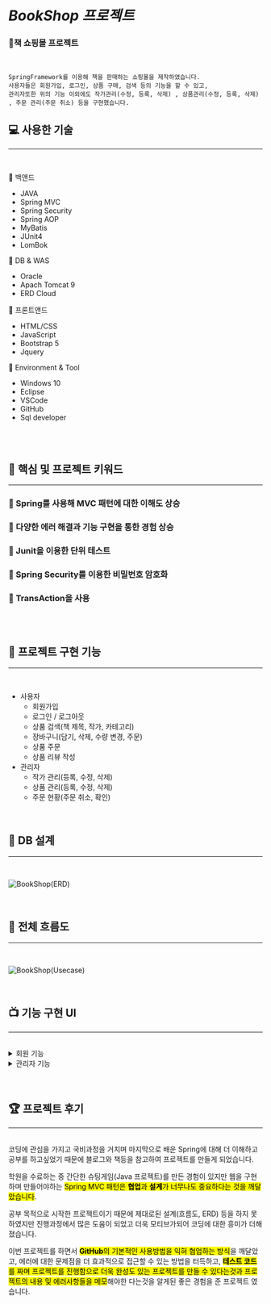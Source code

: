 # *BookShop 프로젝트*
 
### 🛒**책 쇼핑몰 프로젝트**
<br>

 ```
 SpringFramework를 이용해 책을 판매하는 쇼핑몰을 제작하였습니다.
 사용자들은 회원가입, 로그인, 상품 구매, 검색 등의 기능을 할 수 있고,
 관리자또한 위의 기능 이외에도 작가관리(수정, 등록, 삭제) , 상품관리(수정, 등록, 삭제) , 주문 관리(주문 취소) 등을 구현했습니다.
 ```

 ## 💻 사용한 기술
---
<br>

🔎 백앤드
- JAVA 
- Spring MVC
- Spring Security
- Spring AOP
- MyBatis
- JUnit4
- LomBok

🔎 DB & WAS
- Oracle
- Apach Tomcat 9
- ERD Cloud

🔎 프론트앤드
- HTML/CSS
- JavaScript
- Bootstrap 5
- Jquery

🔎 Environment & Tool
- Windows 10
- Eclipse
- VSCode
- GitHub
- Sql developer
<br>
<br>

## 🔑 핵심 및 프로젝트 키워드
---

### 📒 Spring를 사용해 MVC 패턴에 대한 이해도 상승
### 📒 다양한 에러 해결과 기능 구현을 통한 경험 상승
### 📒 Junit을 이용한 단위 테스트
### 📒 Spring Security를 이용한 비밀번호 암호화
### 📒 TransAction을 사용

<br>
<br>

## 📜 프로젝트 구현 기능
---
<br>

+ 사용자
    - 회원가입
    - 로그인 / 로그아웃
    - 상품 검색(책 제목, 작가, 카테고리)
    - 장바구니(담기, 삭제, 수량 변경, 주문)
    - 상품 주문
    - 상품 리뷰 작성   
+ 관리자
    - 작가 관리(등록, 수정, 삭제)
    - 상품 관리(등록, 수정, 삭제)
    - 주문 현황(주문 취소, 확인)

    


<br>

## 📂 DB 설계
---
<br>

![BookShop(ERD)](https://user-images.githubusercontent.com/97008707/187075319-b8abd306-54de-4041-a26f-ae7595754dc1.png)

<br>

## 📂 전체 흐름도
---
<br>

![BookShop(Usecase)](https://user-images.githubusercontent.com/97008707/187075618-2a029b19-c40a-439a-808a-f8d2e673f45a.png)

<br>

## 📺 기능 구현 UI
---
<br>
<details>
    <summary> 회원 기능 </summary>
    <div markdown="1">
    <br>
    <p align="center"> 1. 회원가입 </p>
    <p align="center">
    <img width="217" height="300" alt="SignUp" src="https://user-images.githubusercontent.com/97008707/187401164-3433ffd1-1da7-456b-999f-5655de3c90b1.png">
    </p>
    <p align="center"> 2. 로그인 </p>
    <p align="center">
    <img width="221" alt="LogIn" src="https://user-images.githubusercontent.com/97008707/187401390-e21977c9-ac14-4dd3-93ca-113620012960.png">
    </p>
    <p align="center"> 3. 메인 페이지 </p>
    <p align="center">
    <img width="914" alt="Main" src="https://user-images.githubusercontent.com/97008707/187401768-8e4a6992-63f5-467b-a14d-c8c01afa1956.png">
    </p>
    <p align="center"> 4. 주문 페이지 </p>
    <p align="center">
    <img width="930" alt="Order" src="https://user-images.githubusercontent.com/97008707/187402043-dc83c892-bbb0-4e01-8d11-4fed9fd85a4e.png">
    </p>
    <p align="center">5. 장바구니 페이지 </p>
    <img width="918" alt="Cart" src="https://user-images.githubusercontent.com/97008707/187402161-76a20834-dd5d-4bdc-a64c-94b41d4447d5.png">
    </p>
    <p align="center"> 6. 상품 상세 페이지 </p>
    <img width="747" alt="GoodDetail" src="https://user-images.githubusercontent.com/97008707/187402663-40b37f6c-4cc5-4590-bd88-7e6c293154e1.png">
    </p>
    <p align="center"> 7. 댓글 </p>  
    <p align="center">
    <img width="269" alt="Review" src="https://user-images.githubusercontent.com/97008707/187402807-901aa282-a3ac-4e66-88bb-69cfb9ed3732.png">
    </p>
    <p align="center"> 8. 검색 페이지 </p>
    <p align="center">
    <img width="804" alt="Serch" src="https://user-images.githubusercontent.com/97008707/187403151-6571ac99-cc8d-42d6-818a-4c599b8478dd.png">
    <p>
    <br>
    </details>

<details>
    <summary> 관리자 기능 </summary>
    <div markdown="1">
    <br>
    <p align="center"> 1. 작가 관리 </p>
    <p align="center">
    <img width="698" alt="AuthorManage" src="https://user-images.githubusercontent.com/97008707/187419580-20e5f8b5-b1d9-47bf-b4fe-aab5166bfbea.png">
    <p>
    <p align="center"> 2. 작가 등록 </p>
    <p align="center">
    <img width="707" alt="AuthorEnroll" src="https://user-images.githubusercontent.com/97008707/187419813-cbe4735d-5aac-496b-ae48-a38c3c7ccf7e.png">
    <p>
    <p align="center"> 3. 상품 관리 </p>
    <img width="704" alt="GoodsManage" src="https://user-images.githubusercontent.com/97008707/187420505-f620cb0f-8055-49a2-ba17-e052a22fc642.png">
    <p>
    <p align="center"> 4. 상품 등록 </p>
    <img width="697" alt="GoodsEnroll" src="https://user-images.githubusercontent.com/97008707/187420764-0fe78dec-4826-4e76-9071-2473c7a9ce32.png">
    <p>
    <p align="center"> 5. 주문 현황 </p>
    <img width="715" alt="orderList ng" src="https://user-images.githubusercontent.com/97008707/187421078-a690ea89-3c20-4aeb-aa5b-4c10d8d7ba3d.png">
    <p>
</details>

<br>
<br>

## 🏆 프로젝트 후기
---
<br>
코딩에 관심을 가지고 국비과정을 거치며 마지막으로 배운 Spring에 대해 더 이해하고 공부를 하고싶었기 때문에 블로그와 책등을 참고하여 프로젝트를 만들게 되었습니다.

<br>

학원을 수료하는 중 간단한 슈팅게임(Java 프로젝트)를 만든 경험이 있지만 웹을 구현하며 만들어야하는 <mark>Spring MVC 패턴은 **협업**과 **설계**가 너무나도 중요하다는 것을 깨달았습니다</mark>. 
<br>

공부 목적으로 시작한 프로젝트이기 때문에 제대로된 설계(흐름도, ERD) 등을 하지 못하였지만 진행과정에서 많은 도움이 되었고 더욱 모티브가되어 코딩에 대한 흥미가 더해졌습니다.
<br>

이번 프로젝트를 하면서 <mark>**GitHub**의 기본적인 사용방법을 익혀 협업하는 방식</mark>을 깨달았고, 에러에 대한 문제점을 더 효과적으로 접근할 수 있는 방법을 터득하고,
<mark>**테스트 코드**를 짜며 프로젝트를 진행함으로 더욱 완성도 있는 프로젝트를 만들 수 있다는것과 프로젝트의 내용 및 에러사항들을 메모</mark>해야한 다는것을 알게된 좋은 경험을 준 프로젝트 였습니다.
